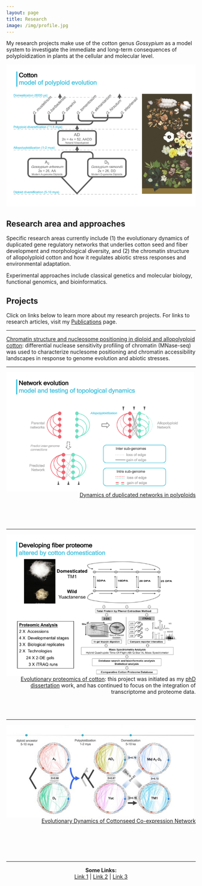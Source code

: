 ```yaml
---
layout: page
title: Research
image: /img/profile.jpg
---
```


My research projects make use of the cotton genus *Gossypium* as a model system to investigate the immediate and long-term consequences of polyploidization in plants at the cellular and molecular level.

![](/research/cottonModel.png)

## Research area and approaches

Specific research areas currently include (1) the evolutionary dynamics of duplicated gene regulatory networks that underlies cotton seed and fiber development and morphological diversity, and (2) the chromatin structure of allopolyploid cotton and how it regulates abiotic stress responses and environmental adaptation. 

Experimental approaches include classical genetics and molecular biology, functional genomics, and bioinformatics. 

## Projects

Click on links below to learn more about my research projects. For links to research articles, visit my [Publications](publications.md) page.

---
   
[Chromatin structure and nucleosome positioning in diploid and allopolyploid cotton](/research/chromatin.md): 
differential nuclease sensitivity profiling of chromatin (MNase-seq) was used to characterize nuclesome positioning and chromatin accessibility landscapes in response to genome evolution and abiotic stresses.

---
   
<p align="left">
  <img align="left" src="/research/NetworkEvo.png" width="500">
</p>

<p align="right">
  <br><br><br><br><br>
  <a href="/research/NetworkEvo">Dynamics of duplicated networks in polyploids</a>
  <br><br><br><br><br>
</p>

---

<p align="left">
  <img align="left" src="/research/proteomics.png" width="500">
</p>
<p align="right">
  <br><br><br><br>
  <a href="/research/proteomics">Evolutionary proteomics of cotton</a>: this project was initiated as my <a href="http://lib.dr.iastate.edu/etd/13415/">phD dissertation</a> work, and has continued to focus on the integration of transcriptome and proteome data.
  <br><br><br><br>
</p>

---

<p align="left">
  <img align="left" src="/research/seedNet.indiv2.jpg" width="500">
</p>
<p align="right">
  <br><br><br><br><br><br>
  <a href="/research/seedNetwork">Evolutionary Dynamics of Cottonseed Co-expression Network</a>
  <br><br><br><br><br><br>
</p>

---

<div>
<p align="center">
  <b>Some Links:</b><br>
  <a href="#">Link 1</a> |
  <a href="#">Link 2</a> |
  <a href="#">Link 3</a>
  <br><br>
</p>
</div>
